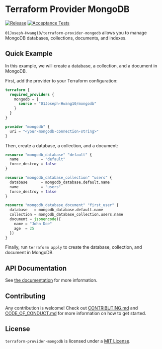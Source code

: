 # Terraform Provider MongoDB

[![Release](https://img.shields.io/github/release/01Joseph-Hwang10/terraform-provider-mongodb.svg)](https://github.com/01Joseph-Hwang10/terraform-provider-mongodb/releases/?sort=semver "View GitHub Releases")
[![Acceptance Tests](https://github.com/01Joseph-Hwang10/terraform-provider-mongodb/actions/workflows/test.yml/badge.svg)](https://github.com/01Joseph-Hwang10/terraform-provider-mongodb/actions/workflows/test.yml)

`01Joseph-Hwang10/terraform-provider-mongodb` allows you to manage MongoDB databases, collections, documents, and indexes.

## Quick Example

In this example, we will create a database, a collection, and a document in MongoDB.

First, add the provider to your Terraform configuration:

```terraform
terraform {
  required_providers {
    mongodb = {
      source = "01Joseph-Hwang10/mongodb"
    }
  }
}

provider "mongodb" {
  uri = "<your-mongodb-connection-string>"
}
```

Then, create a database, a collection, and a document:

```terraform
resource "mongodb_database" "default" {
  name          = "default"
  force_destroy = false
}

resource "mongodb_database_collection" "users" {
  database      = mongodb_database.default.name
  name          = "users"
  force_destroy = false
}

resource "mongodb_database_document" "first_user" {
  database   = mongodb_database.default.name
  collection = mongodb_database_collection.users.name
  document = jsonencode({
    name = "John Doe"
    age  = 25
  })
}
```

Finally, run `terraform apply` to create the database, collection, and document in MongoDB.

## API Documentation

See [the documentation](https://registry.terraform.io/providers/01Joseph-Hwang10/mongodb/latest/docs) for more information.

## Contributing

Any contribution is welcome! Check out [CONTRIBUTING.md](https://github.com/01Joseph-Hwang10/terraform-provider-mongodb/blob/main/.github/CONTRIBUTING.md) and [CODE_OF_CONDUCT.md](https://github.com/01Joseph-Hwang10/terraform-provider-mongodb/blob/main/.github/CODE_OF_CONDUCT.md) for more information on how to get started.

## License

`terraform-provider-mongodb` is licensed under a [MIT License](https://github.com/01Joseph-Hwang10/terraform-provider-mongodb/blob/main/LICENSE).